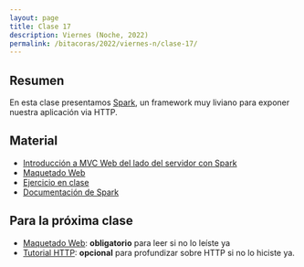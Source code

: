 ```yaml
---
layout: page
title: Clase 17
description: Viernes (Noche, 2022)
permalink: /bitacoras/2022/viernes-n/clase-17/
---
```




## Resumen

En esta clase presentamos [Spark](http://sparkjava.com/), un framework muy liviano para exponer nuestra aplicación via HTTP.

## Material

- [Introducción a MVC Web del lado del servidor con Spark](https://docs.google.com/document/d/1EFxqHstgtZ5jI5_plso6nfhvSXXcaT4iyE1qaZuPtXg/edit?usp=sharing)
- [Maquetado Web](https://docs.google.com/document/d/1UoEb9bzut-nMmB6wxDUVND3V8EymNFgOsw7Hka6EEkc/edit#heading=h.6ew85j4snou0)
- [Ejercicio en clase](https://github.com/dds-utn/jpa-proof-of-concept-template/tree/modelo-consultoras)
- [Documentación de Spark](http://sparkjava.com/documentation)

## Para la próxima clase

- [Maquetado Web](https://docs.google.com/document/d/1UoEb9bzut-nMmB6wxDUVND3V8EymNFgOsw7Hka6EEkc/edit#heading=h.6ew85j4snou0): **obligatorio** para leer si no lo leíste ya
- [Tutorial HTTP](https://github.com/flbulgarelli/http-tutorial/tree/master/tutorial/es): **opcional** para profundizar sobre HTTP si no lo hiciste ya.
